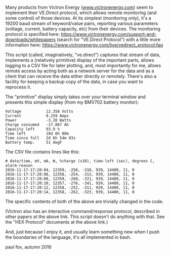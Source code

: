 

Many products from Victron Energy (www.victronenergy.com) seem to
implement their VE.Direct protocol, which allows remote monitoring
(and some control) of those devices.  At its simplest (monitoring
only), it's a 19200 baud stream of keyword/value pairs, reporting
various parameters (voltage, current, battery capacity, etc) from
their devices.  The monitoring protocol is specified here:
    https://www.victronenergy.com/support-and-downloads/whitepapers
    (search for "VE.Direct Protocol")
with a little more information here:
    https://www.victronenergy.com/live/vedirect_protocol:faq

This script (called, imaginatively, "ve.direct") captures that stream
of data, implements a (relatively primitive) display of the important
parts, allows logging to a CSV file for later plotting, and, most
importantly for me, allows remote access by acting both as a network
server for the data and as a client that can receive the data either
directly or remotely.  There's also a facility for keeping a backup
copy of the data, in case you want to reprocess it.

The "primitive" display simply takes over your terminal window and
presents this simple display (from my BMV702 battery monitor):

    Voltage           12.358 Volts
    Current           0.259 Amps
    Power             -3.20 Watts
    Charge consumed   -17.867 Ah
    Capacity left     93.9 %
    Time left         10d 0h 00m
    Time since full   2d 6h 54m 03s
    Battery temp.     51 degF

The CSV file contains lines like this:

    # date/time, mV, mA, W, %charge (x10), time-left (sec), degrees C, alarm-reason
    2016-11-17-17:20:04, 12359, -258, -318, 939, 14400, 11, 0
    2016-11-17-17:20:06, 12358, -254, -313, 939, 14400, 11, 0
    2016-11-17-17:20:08, 12359, -260, -321, 939, 14400, 11, 0
    2016-11-17-17:20:10, 12357, -276, -341, 939, 14400, 11, 0
    2016-11-17-17:20:12, 12358, -252, -311, 939, 14400, 11, 0
    2016-11-17-17:20:14, 12358, -262, -323, 939, 14400, 11, 0

The specific contents of both of the above are trivially changed in
the code.

(Victron also has an interactive command/response protocol, described
in other papers at the above link.  This script doesn't do anything
with that.  See the "HEX Protocol" documents at the above link.)

And, just because I enjoy it, and usually learn something new when I
push the boundaries of the language, it's all implemented in bash.

paul fox, autumn 2016

